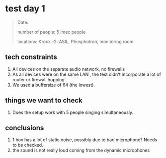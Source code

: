 # test day 1

> Date:
>
> number of people: 5 imec people
>
> locations: Krook -2: ASIL, Phosphotron, monitoring room

## tech constraints

1. All devices on the separate audio network, no firewalls 
2. As all devices were on the same LAN , the test didn't incorporate a lot of router or firewall hopping.
3. We used a buffersize of 64 (the lowest).

## things we want to check

1. Does the setup work with 5 people singing simultaneously.

## conclusions

1. 1 box has a lot of static noise, possibly due to bad microphone? Needs to be checked.
2. the sound is not really loud coming from the dynamic microphones
